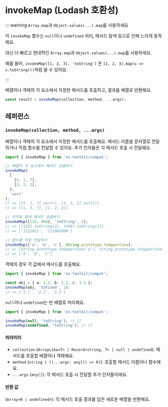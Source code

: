 # invokeMap (Lodash 호환성)

::: warning `Array.map`과 `Object.values(...).map`를 사용하세요

이 `invokeMap` 함수는 `null`이나 `undefined` 처리, 메서드 탐색 등으로 인해 느리게 동작해요.

대신 더 빠르고 현대적인 `Array.map`과 `Object.values(...).map`를 사용하세요.

예를 들어, `invokeMap([1, 2, 3], 'toString')` 은 `[1, 2, 3].map(x => x.toString())`처럼 쓸 수 있어요.

:::

배열이나 객체의 각 요소에서 지정한 메서드를 호출하고, 결과를 배열로 반환해요.

```typescript
const result = invokeMap(collection, method, ...args);
```

## 레퍼런스

### `invokeMap(collection, method, ...args)`

배열이나 객체의 각 요소에서 지정한 메서드를 호출해요. 메서드 이름을 문자열로 전달하거나 직접 함수를 전달할 수 있어요. 추가 인자들은 각 메서드 호출 시 전달돼요.

```typescript
import { invokeMap } from 'es-toolkit/compat';

// 배열의 각 요소에서 메서드 호출하기
invokeMap(
  [
    [5, 1, 7],
    [3, 2, 1],
  ],
  'sort'
);
// => [[5, 1, 7].sort(), [3, 2, 1].sort()]
// => [[1, 5, 7], [1, 2, 3]]

// 인자와 함께 메서드 호출하기
invokeMap([123, 456], 'toString', 2);
// => [(123).toString(2), (456).toString(2)]
// => ['1111011', '111001000']

// 함수를 직접 전달하기
invokeMap(['a', 'b', 'c'], String.prototype.toUpperCase);
// => [String.prototype.toUpperCase('a'), String.prototype.toUpperCase('b'), String.prototype.toUpperCase('c')]
// => ['A', 'B', 'C']
```

객체의 경우 각 값에서 메서드를 호출해요.

```typescript
import { invokeMap } from 'es-toolkit/compat';

const obj = { a: 1.1, b: 2.2, c: 3.3 };
invokeMap(obj, 'toFixed', 1);
// => ['1.1', '2.2', '3.3']
```

`null`이나 `undefined`는 빈 배열로 처리해요.

```typescript
import { invokeMap } from 'es-toolkit/compat';

invokeMap(null, 'toString'); // []
invokeMap(undefined, 'toString'); // []
```

#### 파라미터

- `collection` (`ArrayLike<T> | Record<string, T> | null | undefined`): 메서드를 호출할 배열이나 객체예요.
- `method` (`string | ((...args: any[]) => R)`): 호출할 메서드 이름이나 함수예요.
- `...args` (`any[]`): 각 메서드 호출 시 전달할 추가 인자들이에요.

#### 반환 값

(`Array<R | undefined>`): 각 메서드 호출 결과를 담은 새로운 배열을 반환해요.
